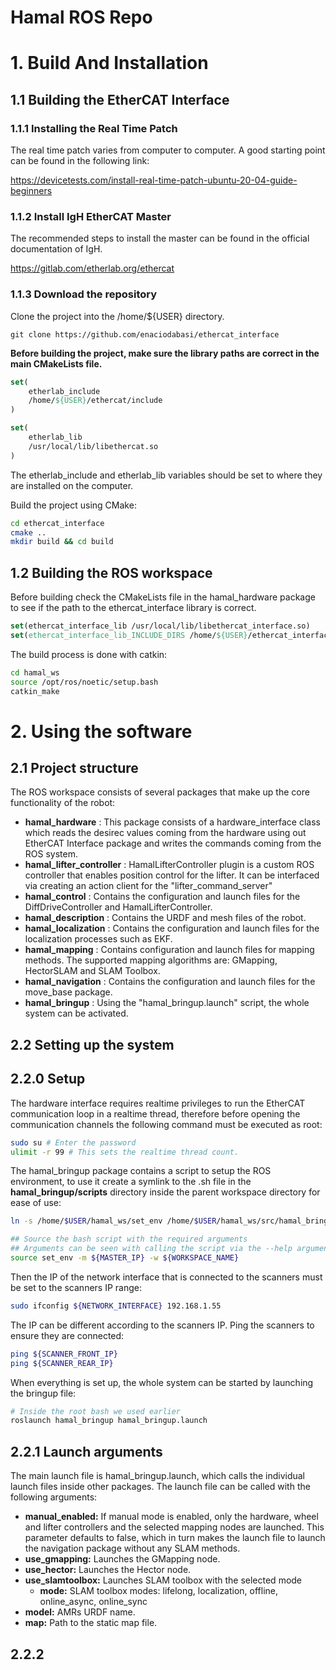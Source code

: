 # Hamal ROS Repo

# 1. Build And Installation

## 1.1 Building the EtherCAT Interface

### 1.1.1 Installing the Real Time Patch 

The real time patch varies from computer to computer. A good starting point can be found in the following link:

https://devicetests.com/install-real-time-patch-ubuntu-20-04-guide-beginners

### 1.1.2 Install IgH EtherCAT Master

The recommended steps to install the master can be found in the official documentation of IgH.

https://gitlab.com/etherlab.org/ethercat

### 1.1.3 Download the repository
Clone the project into the /home/${USER} directory.
```
git clone https://github.com/enaciodabasi/ethercat_interface
```
**Before building the project, make sure the library paths are correct in the main CMakeLists file.**

```CMake
set(
    etherlab_include
    /home/${USER}/ethercat/include
)

set(
    etherlab_lib
    /usr/local/lib/libethercat.so
)
```

The etherlab_include and etherlab_lib variables should be set to where they are installed on the computer.

Build the project using CMake:
```bash
cd ethercat_interface
cmake ..
mkdir build && cd build
```
## 1.2 Building the ROS workspace

Before building check the CMakeLists file in the hamal_hardware package to see if the path to the ethercat_interface library is correct.

```CMake
set(ethercat_interface_lib /usr/local/lib/libethercat_interface.so)
set(ethercat_interface_lib_INCLUDE_DIRS /home/${USER}/ethercat_interface/include/)
```

The build process is done with catkin:
```bash
cd hamal_ws
source /opt/ros/noetic/setup.bash
catkin_make
```

# 2. Using the software

## 2.1 Project structure
The ROS workspace consists of several packages that make up the core functionality of the robot:


- **hamal_hardware** : This package consists of a hardware_interface class which reads the desirec values coming from the hardware using out EtherCAT Interface package and writes the commands coming from the ROS system. 
- **hamal_lifter_controller** : HamalLifterController plugin is a custom ROS controller that enables position control for the lifter. It can be interfaced via creating an action client for the "lifter_command_server"
- **hamal_control** : Contains the configuration and launch files for the DiffDriveController and HamalLifterController.
- **hamal_description** : Contains the URDF and mesh files of the robot.
- **hamal_localization** : Contains the configuration and launch files for the localization processes such as EKF.
- **hamal_mapping** : Contains configuration and launch files for mapping methods. The supported mapping algorithms are: GMapping, HectorSLAM and SLAM Toolbox.
- **hamal_navigation** : Contains the configuration and launch files for the move_base package.
- **hamal_bringup** : Using the "hamal_bringup.launch" script, the whole system can be activated.

## 2.2 Setting up the system

## 2.2.0 Setup
The hardware interface requires realtime privileges to run the EtherCAT communication loop in a realtime thread, therefore before opening the communication channels the following command must be executed as root:

```Bash
sudo su # Enter the password
ulimit -r 99 # This sets the realtime thread count.
```

The hamal_bringup package contains a script to setup the ROS environment, to use it create a symlink to the .sh file in the **hamal_bringup/scripts** directory inside the parent workspace directory for ease of use: 
```Bash
ln -s /home/$USER/hamal_ws/set_env /home/$USER/hamal_ws/src/hamal_bringup/scripts/set_env.sh

## Source the bash script with the required arguments
## Arguments can be seen with calling the script via the --help argument.
source set_env -m ${MASTER_IP} -w ${WORKSPACE_NAME}
```

Then the IP of the network interface that is connected to the scanners must be set to the scanners IP range:
```Bash
sudo ifconfig ${NETWORK_INTERFACE} 192.168.1.55
```
The IP can be different according to the scanners IP.
Ping the scanners to ensure they are connected:
```Bash
ping ${SCANNER_FRONT_IP}
ping ${SCANNER_REAR_IP}
```

When everything is set up, the whole system can be started by launching the bringup file:
```Bash
# Inside the root bash we used earlier
roslaunch hamal_bringup hamal_bringup.launch
```

## 2.2.1 Launch arguments

The main launch file is hamal_bringup.launch, which calls the individual launch files inside other packages.
The launch file can be called with the following arguments:

- **manual_enabled:** If manual mode is enabled, only the hardware, wheel and lifter controllers and the selected mapping nodes are launched. This parameter defaults to false, which in turn makes the launch file to launch the navigation package without any SLAM methods.
- **use_gmapping:** Launches the GMapping node.
- **use_hector:** Launches the Hector node.
- **use_slamtoolbox:** Launches SLAM toolbox with the selected mode
  - **mode:** SLAM toolbox modes: lifelong, localization, offline, online_async, online_sync
- **model:** AMRs URDF name.
- **map:** Path to the static map file. 

## 2.2.2 